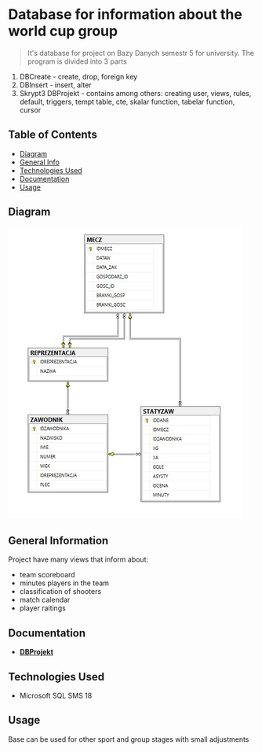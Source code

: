 # Database for information about the world cup group
> It's database for project on Bazy Danych semestr 5 for university. The program is divided into 3 parts
1. DBCreate - create, drop, foreign key
2. DBInsert - insert, alter
3. Skrypt3 DBProjekt - contains among others: creating user, views, rules, default, triggers, tempt table, cte, skalar function, tabelar function, cursor

## Table of Contents
* [Diagram](#diagram)
* [General Info](#general-information)
* [Technologies Used](#technologies-used)
* [Documentation](#documentation)
* [Usage](#usage)


## Diagram
![Diagram](images/BDProjekt.jpg)


## General Information
 Project have many views that inform about:
- team scoreboard
- minutes players in the team
- classification of shooters
- match calendar
- player raitings

## Documentation
- [**DBProjekt**](./dokumentacja_DBProjekt.pdf)


## Technologies Used
- Microsoft SQL SMS 18


## Usage
Base can be used for other sport and group stages with small adjustments
